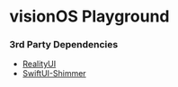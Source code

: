 #  visionOS Playground

### 3rd Party Dependencies
- [RealityUI](https://github.com/maxxfrazer/RealityUI)
- [SwiftUI-Shimmer](https://github.com/markiv/SwiftUI-Shimmer)
